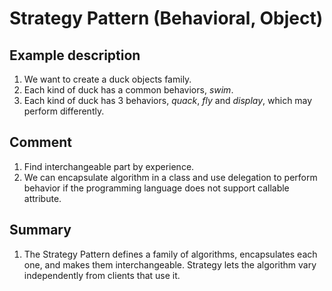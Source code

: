 # Strategy Pattern (Behavioral, Object)

## Example description
1. We want to create a duck objects family. 
1. Each kind of duck has a common behaviors, _swim_.
1. Each kind of duck has 3 behaviors, _quack_,  _fly_ and _display_, which may perform differently.

## Comment
1. Find interchangeable part by experience.
1. We can encapsulate algorithm in a class and use delegation to perform behavior if the programming language does not support callable attribute.

## Summary
1. The Strategy Pattern defines a family of algorithms, encapsulates each one, and makes them interchangeable. Strategy lets the algorithm vary independently from clients that use it.
